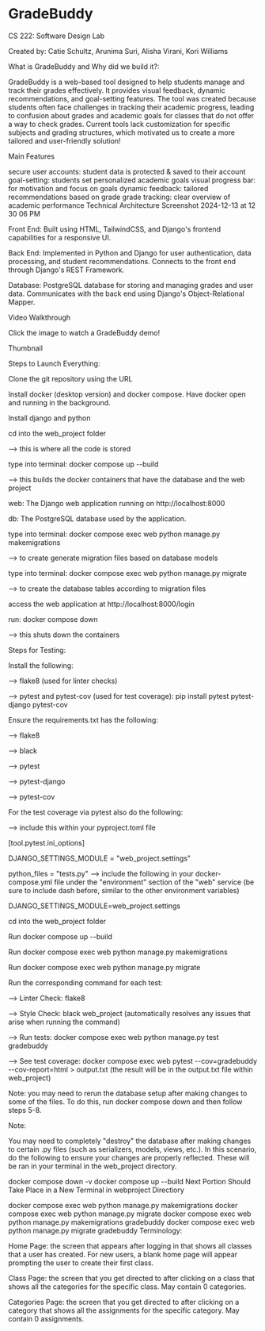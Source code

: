 # GradeBuddy

CS 222: Software Design Lab

Created by: Catie Schultz, Arunima Suri, Alisha Virani, Kori Williams


What is GradeBuddy and Why did we build it?:

GradeBuddy is a web-based tool designed to help students manage and track their grades effectively. It provides visual feedback, dynamic recommendations, and goal-setting features. The tool was created because students often face challenges in tracking their academic progress, leading to confusion about grades and academic goals for classes that do not offer a way to check grades. Current tools lack customization for specific subjects and grading structures, which motivated us to create a more tailored and user-friendly solution!

Main Features

secure user accounts: student data is protected & saved to their account
goal-setting: students set personalized academic goals
visual progress bar: for motivation and focus on goals
dynamic feedback: tailored recommendations based on grade
grade tracking: clear overview of academic performance
Technical Architecture Screenshot 2024-12-13 at 12 30 06 PM

Front End: Built using HTML, TailwindCSS, and Django's frontend capabilities for a responsive UI.

Back End: Implemented in Python and Django for user authentication, data processing, and student recommendations. Connects to the front end through Django's REST Framework.

Database: PostgreSQL database for storing and managing grades and user data. Communicates with the back end using Django's Object-Relational Mapper.

Video Walkthrough

Click the image to watch a GradeBuddy demo!

Thumbnail

Steps to Launch Everything:

Clone the git repository using the URL

Install docker (desktop version) and docker compose. Have docker open and running in the background.

Install django and python

cd into the web_project folder

--> this is where all the code is stored

type into terminal: docker compose up --build

--> this builds the docker containers that have the database and the web project

web: The Django web application running on http://localhost:8000

db: The PostgreSQL database used by the application.

type into terminal: docker compose exec web python manage.py makemigrations

--> to create generate migration files based on database models

type into terminal: docker compose exec web python manage.py migrate

--> to create the database tables according to migration files

access the web application at http://localhost:8000/login

run: docker compose down

--> this shuts down the containers

Steps for Testing:

Install the following:

--> flake8 (used for linter checks)

--> pytest and pytest-cov (used for test coverage): pip install pytest pytest-django pytest-cov

Ensure the requirements.txt has the following:

--> flake8

--> black

--> pytest

--> pytest-django

--> pytest-cov

For the test coverage via pytest also do the following:

--> include this within your pyproject.toml file

  [tool.pytest.ini_options]

  DJANGO_SETTINGS_MODULE = "web_project.settings"

  python_files = "tests.py"
--> include the following in your docker-compose.yml file under the "environment" section of the "web" service (be sure to include dash before, similar to the other environment variables)

DJANGO_SETTINGS_MODULE=web_project.settings

cd into the web_project folder

Run docker compose up --build

Run docker compose exec web python manage.py makemigrations

Run docker compose exec web python manage.py migrate

Run the corresponding command for each test:

--> Linter Check: flake8

--> Style Check: black web_project (automatically resolves any issues that arise when running the command)

--> Run tests: docker compose exec web python manage.py test gradebuddy

--> See test coverage: docker compose exec web pytest --cov=gradebuddy --cov-report=html > output.txt (the result will be in the output.txt file within web_project)

Note: you may need to rerun the database setup after making changes to some of the files. To do this, run docker compose down and then follow steps 5-8.

Note:

You may need to completely "destroy" the database after making changes to certain .py files (such as serializers, models, views, etc.). In this scenario, do the following to ensure your changes are properly reflected. These will be ran in your terminal in the web_project directory.

docker compose down -v
docker compose up --build
Next Portion Should Take Place in a New Terminal in webproject Directiory

docker compose exec web python manage.py makemigrations
docker compose exec web python manage.py migrate
docker compose exec web python manage.py makemigrations gradebuddy
docker compose exec web python manage.py migrate gradebuddy
Terminology:

Home Page: the screen that appears after logging in that shows all classes that a user has created. For new users, a blank home page will appear prompting the user to create their first class.

Class Page: the screen that you get directed to after clicking on a class that shows all the categories for the specific class. May contain 0 categories.

Categories Page: the screen that you get directed to after clicking on a category that shows all the assignments for the specific category. May contain 0 assignments.

